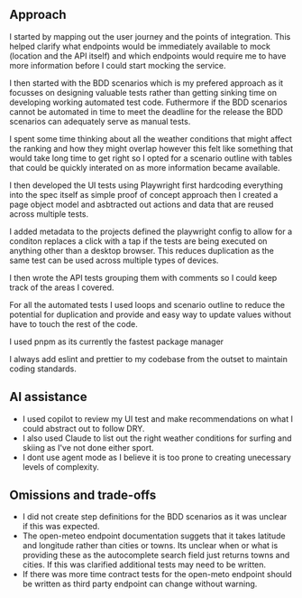 ## Approach

I started by mapping out the user journey and the points of integration. This helped clarify what endpoints would be immediately available to mock (location and the API itself) and which endpoints would require me to have more information before I could start mocking the service.

I then started with the BDD scenarios which is my prefered approach as it focusses on designing valuable tests rather than getting sinking time on developing working automated test code. Futhermore if the BDD scenarios cannot be automated in time to meet the deadline for the release the BDD scenarios can adequately serve as manual tests.

I spent some time thinking about all the weather conditions that might affect the ranking and how they might overlap however this felt like something that would take long time to get right so I opted for a scenario outline with tables that could be quickly interated on as more information became available.

I then developed the UI tests using Playwright first hardcoding everything into the spec itself as simple proof of concept approach then I created a page object model and asbtracted out actions and data that are reused across multiple tests.

I added metadata to the projects defined the playwright config to allow for a conditon replaces a click with a tap if the tests are being executed on anything other than a desktop browser. This reduces duplication as the same test can be used across multiple types of devices.  

I then wrote the API tests grouping them with comments so I could keep track of the areas I covered.

For all the automated tests I used loops and scenario outline to reduce the potential for duplication and provide and easy way to update values without have to touch the rest of the code.

I used pnpm as its currently the fastest package manager

I always add eslint and prettier to my codebase from the outset to maintain coding standards.

## AI assistance

- I used copilot to review my UI test and make recommendations on what I could abstract out to follow DRY.
- I also used Claude to list out the right weather conditions for surfing and skiing as I've not done either sport.
- I dont use agent mode as I believe it is too prone to creating unecessary levels of complexity.

## Omissions and trade-offs

- I did not create step definitions for the BDD scenarios as it was unclear if this was expected.
- The open-meteo endpoint documentation suggets that it takes latitude and longitude rather than cities or towns. Its unclear when or what is providing these as the autocomplete search field just returns towns and cities. If this was clarified additional tests may need to be written.
- If there was more time contract tests for the open-meto endpoint should be written as third party endpoint can change without warning.
